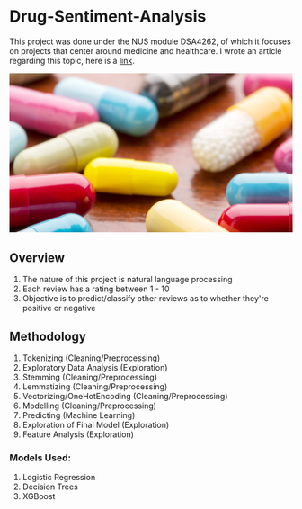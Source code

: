 # Drug-Sentiment-Analysis
This project was done under the NUS module DSA4262, of which it focuses on projects that center around medicine and healthcare. I wrote an article regarding this topic, here is a [link](https://medium.com/ai-in-plain-english/sentiment-classification-using-xgboost-7abdaf4771f9).

![Drugs](https://github.com/jaotheboss/Drug-Sentiment-Analysis/blob/master/Drugs.png)

## Overview
  1. The nature of this project is natural language processing
  2. Each review has a rating between 1 - 10
  3. Objective is to predict/classify other reviews as to whether they're positive or negative
  
## Methodology
  1. Tokenizing (Cleaning/Preprocessing)
  2. Exploratory Data Analysis (Exploration)
  2. Stemming (Cleaning/Preprocessing)
  3. Lemmatizing (Cleaning/Preprocessing)
  4. Vectorizing/OneHotEncoding (Cleaning/Preprocessing)
  5. Modelling (Cleaning/Preprocessing)
  6. Predicting (Machine Learning)
  7. Exploration of Final Model (Exploration)
  8. Feature Analysis (Exploration)
  
### Models Used:
  1. Logistic Regression
  2. Decision Trees
  3. XGBoost
  
